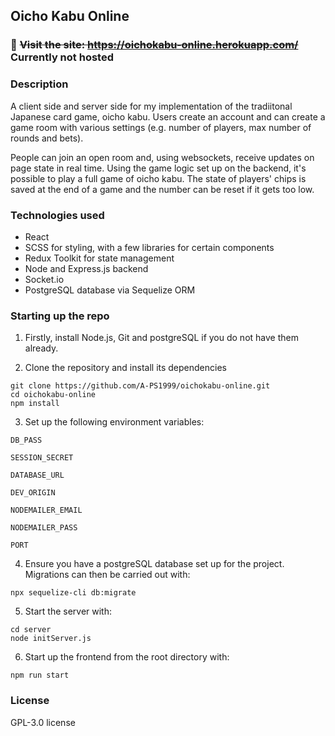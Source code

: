 ## Oicho Kabu Online

### 🎴 ~~Visit the site: https://oichokabu-online.herokuapp.com/~~ Currently not hosted

### Description
A client side and server side for my implementation of the tradiitonal Japanese card game, oicho kabu. Users create an account and can create a game room with various settings (e.g. number of players, max number of rounds and bets). 

People can join an open room and, using websockets, receive updates on page state in real time. Using the game logic set up on the backend, it's possible to play a full game of oicho kabu. The state of players' chips is saved at the end of a game and the number can be reset if it gets too low.

### Technologies used
* React
* SCSS for styling, with a few libraries for certain components
* Redux Toolkit for state management
* Node and Express.js backend
* Socket.io
* PostgreSQL database via Sequelize ORM

### Starting up the repo
1. Firstly, install Node.js, Git and postgreSQL if you do not have them already.

2. Clone the repository and install its dependencies
```
git clone https://github.com/A-PS1999/oichokabu-online.git
cd oichokabu-online
npm install
```

3. Set up the following environment variables:

`DB_PASS`

`SESSION_SECRET`

`DATABASE_URL`

`DEV_ORIGIN`

`NODEMAILER_EMAIL`

`NODEMAILER_PASS`

`PORT`

4. Ensure you have a postgreSQL database set up for the project. Migrations can then be carried out with:
```
npx sequelize-cli db:migrate
``` 

5. Start the server with:
```
cd server
node initServer.js
```

6. Start up the frontend from the root directory with:
```
npm run start
```
### License
GPL-3.0 license
